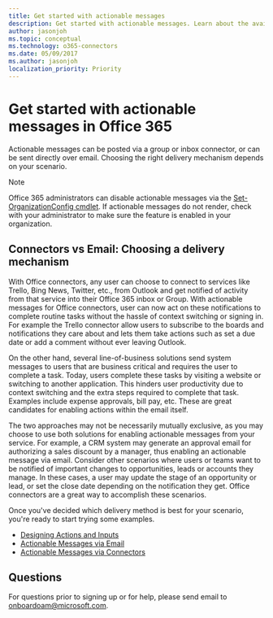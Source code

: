 ```yaml
---
title: Get started with actionable messages
description: Get started with actionable messages. Learn about the available delivery mechanisms and applicable scenarios.
author: jasonjoh
ms.topic: conceptual
ms.technology: o365-connectors
ms.date: 05/09/2017
ms.author: jasonjoh
localization_priority: Priority
---
```


# Get started with actionable messages in Office 365

Actionable messages can be posted via a group or inbox connector, or can be sent directly over email. Choosing the right delivery mechanism depends on your scenario.

> [!NOTE]
> Office 365 administrators can disable actionable messages via the [Set-OrganizationConfig cmdlet](/powershell/module/exchange/organization/set-organizationconfig). If actionable messages do not render, check with your administrator to make sure the feature is enabled in your organization.

## Connectors vs Email: Choosing a delivery mechanism

With Office connectors, any user can choose to connect to services like Trello, Bing News, Twitter, etc., from Outlook and get notified of activity from that service into their Office 365 inbox or Group. With actionable messages for Office connectors, user can now act on these notifications to complete routine tasks without the hassle of context switching or signing in. For example the Trello connector allow users to subscribe to the boards and notifications they care about and lets them take actions such as set a due date or add a comment without ever leaving Outlook.

On the other hand, several line-of-business solutions send system messages to users that are business critical and requires the user to complete a task. Today, users complete these tasks by visiting a website or switching to another application. This hinders user productivity due to context switching and the extra steps required to complete that task. Examples include expense approvals, bill pay, etc. These are great candidates for enabling actions within the email itself.

The two approaches may not be necessarily mutually exclusive, as you may choose to use both solutions for enabling actionable messages from your service. For example, a CRM system may generate an approval email for authorizing a sales discount by a manager, thus enabling an actionable message via email. Consider other scenarios where users or teams want to be notified of important changes to opportunities, leads or accounts they manage. In these cases, a user may update the stage of an opportunity or lead, or set the close date depending on the notification they get. Office connectors are a great way to accomplish these scenarios.

Once you've decided which delivery method is best for your scenario, you're ready to start trying some examples.

- [Designing Actions and Inputs](./adaptive-card.md)
- [Actionable Messages via Email](send-via-email.md)
- [Actionable Messages via Connectors](send-via-connectors.md)

## Questions

For questions prior to signing up or for help, please send email to [onboardoam@microsoft.com](mailto:onboardoam@microsoft.com).